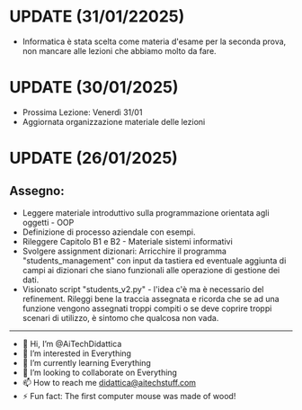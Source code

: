 # UPDATE (31/01/22025)
- Informatica è stata scelta come materia d'esame per la seconda prova, non mancare alle lezioni che abbiamo molto da fare.

# UPDATE (30/01/2025)
- Prossima Lezione: Venerdì 31/01
- Aggiornata organizzazione materiale delle lezioni

# UPDATE (26/01/2025)
## Assegno:
- Leggere materiale introduttivo sulla programmazione orientata agli oggetti - OOP
- Definizione di processo aziendale con esempi.
- Rileggere Capitolo B1 e B2 - Materiale sistemi informativi
- Svolgere assignment dizionari: Arricchire il programma "students_management" con input da tastiera ed eventuale aggiunta di campi ai dizionari che siano funzionali alle operazione di gestione dei dati.
- Visionato script "students_v2.py" - l'idea c'è ma è necessario del refinement. Rileggi bene la traccia assegnata e ricorda che se ad una funzione vengono assegnati troppi compiti o se deve coprire troppi scenari di utilizzo, è sintomo che qualcosa non vada.
---


- 👋 Hi, I’m @AiTechDidattica
- 👀 I’m interested in Everything
- 🌱 I’m currently learning Everything
- 💞️ I’m looking to collaborate on Everything
- 📫 How to reach me didattica@aitechstuff.com
- ⚡ Fun fact: The first computer mouse was made of wood!

<!---
AiTechDidattica/AiTechDidattica is a ✨ special ✨ repository because its `README.md` (this file) appears on your GitHub profile.
You can click the Preview link to take a look at your changes.
--->
